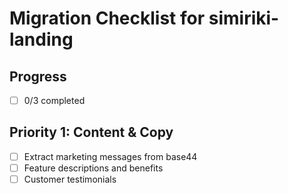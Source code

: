 # Migration Checklist for simiriki-landing

## Progress
- [ ] 0/3 completed

## Priority 1: Content & Copy
- [ ] Extract marketing messages from base44
- [ ] Feature descriptions and benefits
- [ ] Customer testimonials
